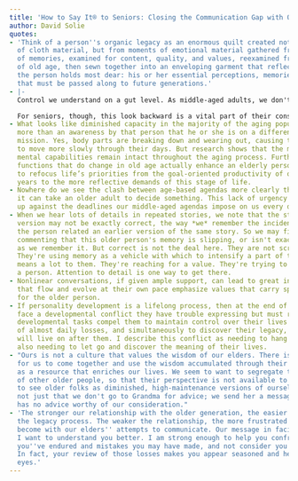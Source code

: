 ```yaml
---
title: 'How to Say It® to Seniors: Closing the Communication Gap with Our Elders'
author: David Solie
quotes:
- 'Think of a person''s organic legacy as an enormous quilt created not from scraps
  of cloth material, but from moments of emotional material gathered from a lifetime
  of memories, examined for content, quality, and values, reexamined from the perspective
  of old age, then sewn together into an enveloping garment that reflects the values
  the person holds most dear: his or her essential perceptions, memories, and truths
  that must be passed along to future generations.'
- |-
  Control we understand on a gut level. As middle-aged adults, we don't spend much time or energy thinking about it. We have it and exercise it every day. But this other developmental task—searching for our legacy—is not something we so readily understand. A thorough life review prior to old age is what we do only when we suffer a devastating loss—of a parent, job, friendship, or relationship that meant a lot to us. At those times, we may look back and remember the event and the role it played in our lives. But that review process doesn't last very long, because our developmental drivers are propelling us forward. We take a deep breath, perhaps learn from the experience that life is too short or unfair, and then move on to the challenges that still lie ahead.

  For seniors, though, this look backward is a vital part of their conscious and subconscious existence. Every day, every hour, whether they mention it or not, the seventy-plus age group is reviewing their lives.
- What looks like diminished capacity in the majority of the aging population is nothing
  more than an awareness by that person that he or she is on a different developmental
  mission. Yes, body parts are breaking down and wearing out, causing the elderly
  to move more slowly through their days. But research shows that the most important
  mental capabilities remain intact throughout the aging process. Furthermore, brain
  functions that do change in old age actually enhance an elderly person's ability
  to refocus life’s priorities from the goal-oriented productivity of our middle-age
  years to the more reflective demands of this stage of life.
- Nowhere do we see the clash between age-based agendas more clearly than in the time
  it can take an older adult to decide something. This lack of urgency runs smack
  up against the deadlines our middle-aged agendas impose on us every day.
- When we hear lots of details in repeated stories, we note that the storyteller's
  version may not be exactly correct, the way *we* remember the incident, or the way
  the person related an earlier version of the same story. So we may find ourselves
  commenting that this older person's memory is slipping, or isn't exactly correct
  as we remember it. But correct is not the deal here. They are not scripting a documentary.
  They're using memory as a vehicle with which to intensify a part of their life that
  means a lot to them. They're reaching for a value. They're trying to understand
  a person. Attention to detail is one way to get there.
- Nonlinear conversations, if given ample support, can lead to great insight. Conversations
  that flow and evolve at their own pace emphasize values that carry special meaning
  for the older person.
- If personality development is a lifelong process, then at the end of life, the elderly
  face a developmental conflict they have trouble expressing but must resolve. Seniors'
  developmental tasks compel them to maintain control over their lives in the face
  of almost daily losses, and simultaneously to discover their legacy, or that which
  will live on after them. I describe this conflict as needing to hang on tight while
  also needing to let go and discover the meaning of their lives.
- "Ours is not a culture that values the wisdom of our elders. There is little chance
  for us to come together and use the wisdom accumulated through their years of living
  as a resource that enriches our lives. We seem to want to segregate them into communities
  of other older people, so that their perspective is not available to us. We tend
  to see older folks as diminished, high-maintenance versions of ourselves. \n\n[…]\n\nIt's
  not just that we don't go to Grandma for advice; we send her a message that she
  has no advice worthy of our consideration."
- 'The stronger our relationship with the older generation, the easier it is to facilitate
  the legacy process. The weaker the relationship, the more frustrated we tend to
  become with our elders'' attempts to communicate. Our message in facilitating legacy:
  I want to understand you better. I am strong enough to help you confront the losses
  you''ve endured and mistakes you may have made, and not consider you to be weak.
  In fact, your review of those losses makes you appear seasoned and heroic in my
  eyes.'
---
```

